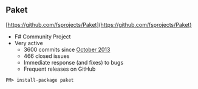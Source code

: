 ## Paket

[https://github.com/fsprojects/Paket](https://github.com/fsprojects/Paket)

* F# Community Project
* Very active
  * 3600 commits since [October 2013](https://github.com/fsprojects/Paket/commit/169ced2ed09d5a02245e7a8533fc6d111c55dbcb)
  * 466 closed issues
  * Immediate response (and fixes) to bugs
  * Frequent releases on GitHub

```
PM> install-package paket
```